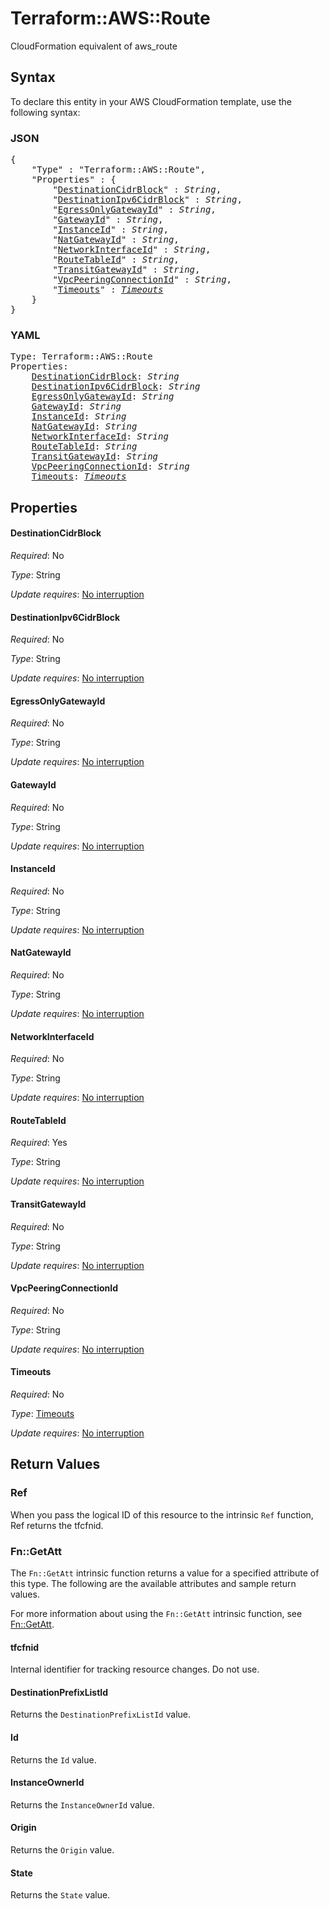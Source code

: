 # Terraform::AWS::Route

CloudFormation equivalent of aws_route

## Syntax

To declare this entity in your AWS CloudFormation template, use the following syntax:

### JSON

<pre>
{
    "Type" : "Terraform::AWS::Route",
    "Properties" : {
        "<a href="#destinationcidrblock" title="DestinationCidrBlock">DestinationCidrBlock</a>" : <i>String</i>,
        "<a href="#destinationipv6cidrblock" title="DestinationIpv6CidrBlock">DestinationIpv6CidrBlock</a>" : <i>String</i>,
        "<a href="#egressonlygatewayid" title="EgressOnlyGatewayId">EgressOnlyGatewayId</a>" : <i>String</i>,
        "<a href="#gatewayid" title="GatewayId">GatewayId</a>" : <i>String</i>,
        "<a href="#instanceid" title="InstanceId">InstanceId</a>" : <i>String</i>,
        "<a href="#natgatewayid" title="NatGatewayId">NatGatewayId</a>" : <i>String</i>,
        "<a href="#networkinterfaceid" title="NetworkInterfaceId">NetworkInterfaceId</a>" : <i>String</i>,
        "<a href="#routetableid" title="RouteTableId">RouteTableId</a>" : <i>String</i>,
        "<a href="#transitgatewayid" title="TransitGatewayId">TransitGatewayId</a>" : <i>String</i>,
        "<a href="#vpcpeeringconnectionid" title="VpcPeeringConnectionId">VpcPeeringConnectionId</a>" : <i>String</i>,
        "<a href="#timeouts" title="Timeouts">Timeouts</a>" : <i><a href="timeouts.md">Timeouts</a></i>
    }
}
</pre>

### YAML

<pre>
Type: Terraform::AWS::Route
Properties:
    <a href="#destinationcidrblock" title="DestinationCidrBlock">DestinationCidrBlock</a>: <i>String</i>
    <a href="#destinationipv6cidrblock" title="DestinationIpv6CidrBlock">DestinationIpv6CidrBlock</a>: <i>String</i>
    <a href="#egressonlygatewayid" title="EgressOnlyGatewayId">EgressOnlyGatewayId</a>: <i>String</i>
    <a href="#gatewayid" title="GatewayId">GatewayId</a>: <i>String</i>
    <a href="#instanceid" title="InstanceId">InstanceId</a>: <i>String</i>
    <a href="#natgatewayid" title="NatGatewayId">NatGatewayId</a>: <i>String</i>
    <a href="#networkinterfaceid" title="NetworkInterfaceId">NetworkInterfaceId</a>: <i>String</i>
    <a href="#routetableid" title="RouteTableId">RouteTableId</a>: <i>String</i>
    <a href="#transitgatewayid" title="TransitGatewayId">TransitGatewayId</a>: <i>String</i>
    <a href="#vpcpeeringconnectionid" title="VpcPeeringConnectionId">VpcPeeringConnectionId</a>: <i>String</i>
    <a href="#timeouts" title="Timeouts">Timeouts</a>: <i><a href="timeouts.md">Timeouts</a></i>
</pre>

## Properties

#### DestinationCidrBlock

_Required_: No

_Type_: String

_Update requires_: [No interruption](https://docs.aws.amazon.com/AWSCloudFormation/latest/UserGuide/using-cfn-updating-stacks-update-behaviors.html#update-no-interrupt)

#### DestinationIpv6CidrBlock

_Required_: No

_Type_: String

_Update requires_: [No interruption](https://docs.aws.amazon.com/AWSCloudFormation/latest/UserGuide/using-cfn-updating-stacks-update-behaviors.html#update-no-interrupt)

#### EgressOnlyGatewayId

_Required_: No

_Type_: String

_Update requires_: [No interruption](https://docs.aws.amazon.com/AWSCloudFormation/latest/UserGuide/using-cfn-updating-stacks-update-behaviors.html#update-no-interrupt)

#### GatewayId

_Required_: No

_Type_: String

_Update requires_: [No interruption](https://docs.aws.amazon.com/AWSCloudFormation/latest/UserGuide/using-cfn-updating-stacks-update-behaviors.html#update-no-interrupt)

#### InstanceId

_Required_: No

_Type_: String

_Update requires_: [No interruption](https://docs.aws.amazon.com/AWSCloudFormation/latest/UserGuide/using-cfn-updating-stacks-update-behaviors.html#update-no-interrupt)

#### NatGatewayId

_Required_: No

_Type_: String

_Update requires_: [No interruption](https://docs.aws.amazon.com/AWSCloudFormation/latest/UserGuide/using-cfn-updating-stacks-update-behaviors.html#update-no-interrupt)

#### NetworkInterfaceId

_Required_: No

_Type_: String

_Update requires_: [No interruption](https://docs.aws.amazon.com/AWSCloudFormation/latest/UserGuide/using-cfn-updating-stacks-update-behaviors.html#update-no-interrupt)

#### RouteTableId

_Required_: Yes

_Type_: String

_Update requires_: [No interruption](https://docs.aws.amazon.com/AWSCloudFormation/latest/UserGuide/using-cfn-updating-stacks-update-behaviors.html#update-no-interrupt)

#### TransitGatewayId

_Required_: No

_Type_: String

_Update requires_: [No interruption](https://docs.aws.amazon.com/AWSCloudFormation/latest/UserGuide/using-cfn-updating-stacks-update-behaviors.html#update-no-interrupt)

#### VpcPeeringConnectionId

_Required_: No

_Type_: String

_Update requires_: [No interruption](https://docs.aws.amazon.com/AWSCloudFormation/latest/UserGuide/using-cfn-updating-stacks-update-behaviors.html#update-no-interrupt)

#### Timeouts

_Required_: No

_Type_: <a href="timeouts.md">Timeouts</a>

_Update requires_: [No interruption](https://docs.aws.amazon.com/AWSCloudFormation/latest/UserGuide/using-cfn-updating-stacks-update-behaviors.html#update-no-interrupt)

## Return Values

### Ref

When you pass the logical ID of this resource to the intrinsic `Ref` function, Ref returns the tfcfnid.

### Fn::GetAtt

The `Fn::GetAtt` intrinsic function returns a value for a specified attribute of this type. The following are the available attributes and sample return values.

For more information about using the `Fn::GetAtt` intrinsic function, see [Fn::GetAtt](https://docs.aws.amazon.com/AWSCloudFormation/latest/UserGuide/intrinsic-function-reference-getatt.html).

#### tfcfnid

Internal identifier for tracking resource changes. Do not use.

#### DestinationPrefixListId

Returns the <code>DestinationPrefixListId</code> value.

#### Id

Returns the <code>Id</code> value.

#### InstanceOwnerId

Returns the <code>InstanceOwnerId</code> value.

#### Origin

Returns the <code>Origin</code> value.

#### State

Returns the <code>State</code> value.

